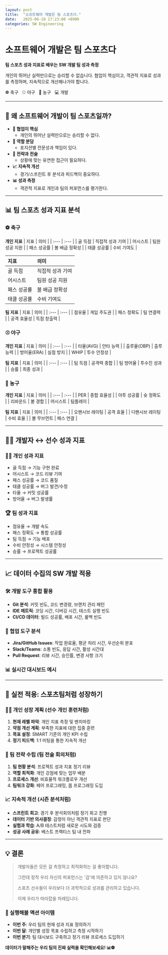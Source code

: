 ```yaml
---
layout: post
title:  "소프트웨어 개발은 팀 스포츠다."
date:   2025-06-10 17:23:00 +0900
categories: SW Engineering
---
```


# 소프트웨어 개발은 팀 스포츠다

**팀 스포츠 성과 지표로 배우는**
**SW 개발 팀 성과 측정**

개인의 뛰어난 실력만으로는 승리할 수 없습니다.
협업이 핵심이고, 객관적 지표로 성과를 측정하며,
지속적으로 개선해나가야 합니다.

⚽ 축구 &nbsp; ⚾ 야구 &nbsp; 🏀 농구 &nbsp; 💻 개발

---

## 🤔 왜 소프트웨어 개발이 팀 스포츠일까?

*   **🤝 협업이 핵심**
    *   개인의 뛰어난 실력만으로는 승리할 수 없다.
*   **🎯 역할 분담**
    *   포지션별 전문성과 책임이 있다.
*   **🧠 전략과 전술**
    *   상황에 맞는 유연한 접근이 필요하다.
*   **📈 지속적 개선**
    *   경기/스프린트 후 분석과 피드백이 중요하다.
*   **📊 성과 측정**
    *   객관적 지표로 개인과 팀의 퍼포먼스를 평가한다.

---

## 📊 팀 스포츠 성과 지표 분석

### ⚽ 축구

**개인 지표**
| 지표 | 의미 |
| :--- | :--- |
| 골 득점 | 직접적 성과 기여 |
| 어시스트 | 팀원 성공 지원 |
| 패스 성공률 | 볼 배급 정확성 |
| 태클 성공률 | 수비 기여도 |
<table>
  <thead>
    <tr>
      <th align="left">지표</th>
      <th align="left">의미</th>
    </tr>
  </thead>
  <tbody>
    <tr>
      <td>골 득점</td>
      <td>직접적 성과 기여</td>
    </tr>
    <tr>
      <td>어시스트</td>
      <td>팀원 성공 지원</td>
    </tr>
    <tr>
      <td>패스 성공률</td>
      <td>볼 배급 정확성</td>
    </tr>
    <tr>
      <td>태클 성공률</td>
      <td>수비 기여도</td>
    </tr>
  </tbody>
</table>

**팀 지표**
| 지표 | 의미 |
| :--- | :--- |
| 점유율 | 게임 주도권 |
| 패스 정확도 | 팀 연결력 |
| 공격 효율성 | 득점 창출력 |

### ⚾ 야구

**개인 지표**
| 지표 | 의미 |
| :--- | :--- |
| 타율(AVG) | 안타 능력 |
| 출루율(OBP) | 출루 능력 |
| 방어율(ERA) | 실점 방지 |
| WHIP | 투수 안정성 |

**팀 지표**
| 지표 | 의미 |
| :--- | :--- |
| 팀 득점 | 공격력 종합 |
| 팀 방어율 | 투수진 성과 |
| 승률 | 최종 성과 |

### 🏀 농구

**개인 지표**
| 지표 | 의미 |
| :--- | :--- |
| PER | 종합 효율성 |
| 야투 성공률 | 슛 정확도 |
| 리바운드 | 볼 경합 |
| 어시스트 | 팀플레이 |

**팀 지표**
| 지표 | 의미 |
| :--- | :--- |
| 오펜시브 레이팅 | 공격 효율 |
| 디펜시브 레이팅 | 수비 효율 |
| 볼 무브먼트 | 패스 연결 |

---

## 👨‍💻 개발자 ↔ 선수 성과 지표

### 🏃‍♂️ 개인 성과 지표

*   골 득점 → 기능 구현 완료
*   어시스트 → 코드 리뷰 기여
*   패스 성공률 → 코드 품질
*   태클 성공률 → 버그 발견/수정
*   타율 → 커밋 성공률
*   방어율 → 버그 발생률

### 🏆 팀 성과 지표

*   점유율 → 개발 속도
*   패스 정확도 → 통합 성공률
*   팀 득점 → 기능 배포
*   수비 안정성 → 시스템 안정성
*   승률 → 프로젝트 성공률

---

## 📈 데이터 수집의 SW 개발 적용

### 🛠️ 개발 도구 통합 활용

*   **Git 분석**: 커밋 빈도, 코드 변경량, 브랜치 관리 패턴
*   **IDE 메트릭**: 코딩 시간, 디버깅 시간, 테스트 실행 빈도
*   **CI/CD 데이터**: 빌드 성공률, 배포 시간, 롤백 빈도

### 🤝 협업 도구 분석

*   **Jira/GitHub Issues**: 작업 완료율, 평균 처리 시간, 우선순위 분포
*   **Slack/Teams**: 소통 빈도, 응답 시간, 활성 시간대
*   **Pull Request**: 리뷰 시간, 승인률, 변경 사항 크기

### 📊 실시간 대시보드 예시


---

## 🎯 실전 적용: 스포츠팀처럼 성장하기

### 🏃‍♂️ 개인 성장 계획 (선수 개인 훈련처럼)

1.  **현재 레벨 파악**: 개인 지표 측정 및 벤치마킹
2.  **약점 개선 계획**: 부족한 지표에 대한 집중 훈련
3.  **목표 설정**: SMART 기준의 개인 KPI 수립
4.  **정기 피드백**: 1:1 미팅을 통한 지속적 개선

### 🤝 팀 전략 수립 (팀 전술 회의처럼)

1.  **팀 현황 분석**: 프로젝트 성과 지표 정기 리뷰
2.  **역할 최적화**: 개인 강점에 맞는 업무 배분
3.  **프로세스 개선**: 비효율적 워크플로우 개선
4.  **팀워크 강화**: 페어 프로그래밍, 몹 프로그래밍 도입

### 📈 지속적 개선 (시즌 분석처럼)

*   **스프린트 회고**: 경기 후 분석회의처럼 정기 회고 진행
*   **데이터 기반 의사결정**: 감정이 아닌 객관적 지표로 판단
*   **실험과 학습**: A/B 테스트처럼 새로운 시도와 검증
*   **성공 사례 공유**: 베스트 프랙티스 팀 내 전파

---

## 💡 결론

> 개발자들은 모든 걸 측정하고 최적화하는 걸 좋아합니다.
>
> 그런데 정작 우리 자신의 퍼포먼스는 '감'에 의존하고 있지 않나요?
>
> 스포츠 선수들이 우리보다 더 과학적으로 성과를 관리하고 있습니다.
>
> 이제 우리가 따라잡을 차례입니다.

### 🚀 실행해볼 액션 아이템

*   **이번 주**: 우리 팀의 현재 성과 지표 정의하기
*   **이번 달**: 개인별 성장 목표 수립하고 측정 시작하기
*   **이번 분기**: 팀 대시보드 구축하고 정기 리뷰 프로세스 도입하기

**데이터가 말해주는 우리 팀의 진짜 실력을 확인해보세요! 📊⚽**
